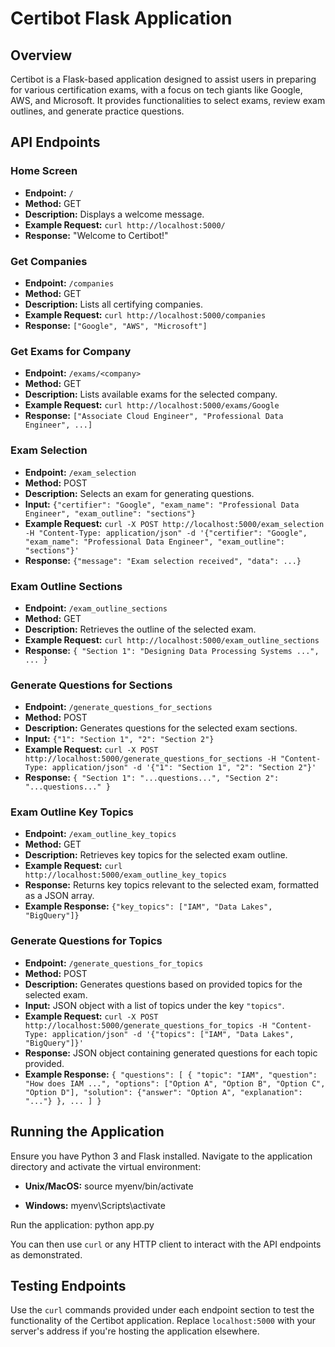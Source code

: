# Certibot Flask Application

## Overview
Certibot is a Flask-based application designed to assist users in preparing for various certification exams, with a focus on tech giants like Google, AWS, and Microsoft. It provides functionalities to select exams, review exam outlines, and generate practice questions.

## API Endpoints

### Home Screen
- **Endpoint:** `/`
- **Method:** GET
- **Description:** Displays a welcome message.
- **Example Request:** `curl http://localhost:5000/`
- **Response:** "Welcome to Certibot!"

### Get Companies
- **Endpoint:** `/companies`
- **Method:** GET
- **Description:** Lists all certifying companies.
- **Example Request:** `curl http://localhost:5000/companies`
- **Response:** `["Google", "AWS", "Microsoft"]`

### Get Exams for Company
- **Endpoint:** `/exams/<company>`
- **Method:** GET
- **Description:** Lists available exams for the selected company.
- **Example Request:** `curl http://localhost:5000/exams/Google`
- **Response:** `["Associate Cloud Engineer", "Professional Data Engineer", ...]`

### Exam Selection
- **Endpoint:** `/exam_selection`
- **Method:** POST
- **Description:** Selects an exam for generating questions.
- **Input:** `{"certifier": "Google", "exam_name": "Professional Data Engineer", "exam_outline": "sections"}`
- **Example Request:** `curl -X POST http://localhost:5000/exam_selection
-H "Content-Type: application/json"
-d '{"certifier": "Google", "exam_name": "Professional Data Engineer", "exam_outline": "sections"}'`
- **Response:** `{"message": "Exam selection received", "data": ...}`

### Exam Outline Sections
- **Endpoint:** `/exam_outline_sections`
- **Method:** GET
- **Description:** Retrieves the outline of the selected exam.
- **Example Request:** `curl http://localhost:5000/exam_outline_sections`
- **Response:** `{ "Section 1": "Designing Data Processing Systems ...", ... }`

### Generate Questions for Sections
- **Endpoint:** `/generate_questions_for_sections`
- **Method:** POST
- **Description:** Generates questions for the selected exam sections.
- **Input:** `{"1": "Section 1", "2": "Section 2"}`
- **Example Request:** `curl -X POST http://localhost:5000/generate_questions_for_sections
-H "Content-Type: application/json"
-d '{"1": "Section 1", "2": "Section 2"}'`
- **Response:** `{ "Section 1": "...questions...", "Section 2": "...questions..." }`

### Exam Outline Key Topics
- **Endpoint:** `/exam_outline_key_topics`
- **Method:** GET
- **Description:** Retrieves key topics for the selected exam outline.
- **Example Request:** `curl http://localhost:5000/exam_outline_key_topics`
- **Response:** Returns key topics relevant to the selected exam, formatted as a JSON array.
- **Example Response:** `{"key_topics": ["IAM", "Data Lakes", "BigQuery"]}`

### Generate Questions for Topics
- **Endpoint:** `/generate_questions_for_topics`
- **Method:** POST
- **Description:** Generates questions based on provided topics for the selected exam.
- **Input:** JSON object with a list of topics under the key `"topics"`.
- **Example Request:** `curl -X POST http://localhost:5000/generate_questions_for_topics
-H "Content-Type: application/json"
-d '{"topics": ["IAM", "Data Lakes", "BigQuery"]}'`
- **Response:** JSON object containing generated questions for each topic provided.
- **Example Response:** `{
"questions": [
{
"topic": "IAM",
"question": "How does IAM ...",
"options": ["Option A", "Option B", "Option C", "Option D"],
"solution": {"answer": "Option A", "explanation": "..."}
},
...
]
}`

## Running the Application

Ensure you have Python 3 and Flask installed. Navigate to the application directory and activate the virtual environment:

- **Unix/MacOS:**
source myenv/bin/activate

- **Windows:**
myenv\Scripts\activate

Run the application:
python app.py

You can then use `curl` or any HTTP client to interact with the API endpoints as demonstrated.

## Testing Endpoints

Use the `curl` commands provided under each endpoint section to test the functionality of the Certibot application. Replace `localhost:5000` with your server's address if you're hosting the application elsewhere.
